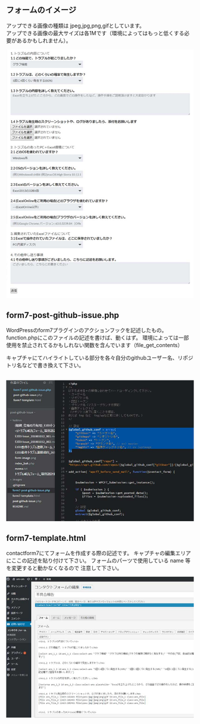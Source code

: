 ## フォームのイメージ

アップできる画像の種類は jpeg,jpg,png,gifとしています。  
アップできる画像の最大サイズは各1Mです（環境によってはもっと低くする必要があるかもしれません）。

![キャプチャ](/images/img00.jpg)

## form7-post-github-issue.php 

WordPressのform7プラグインのアクションフックを記述したもの。  
function.phpにこのファイルの記述を書けば、動くはず。
環境によっては一部使用を禁止されてるかもしれない関数を含んでいます（file_get_contents）

キャプチャにてハイライトしている部分を各々自分のgithubユーザー名、リポジトリ名などで書き換えて下さい。

  
![キャプチャ](/images/img02.jpg)  
  

## form7-template.html  

contactform7にてフォームを作成する際の記述です。
キャプチャの編集エリアにここの記述を貼り付けて下さい。
フォームのパーツで使用している name 等を変更すると動かなくなるので
注意して下さい。
  
![キャプチャ](/images/img01.jpg)  

